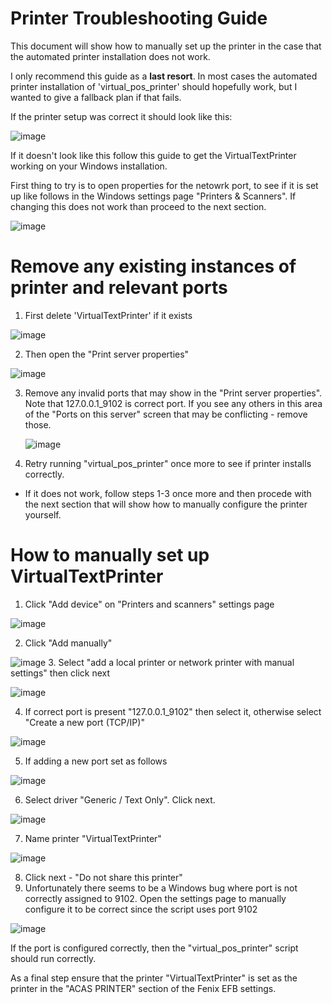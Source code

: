 # Printer Troubleshooting Guide

This document will show how to manually set up the printer in the case that the automated printer installation does not work.

I only recommend this guide as a **last resort**.  In most cases the automated printer installation of 'virtual_pos_printer' should hopefully work, but I wanted to give a fallback plan if that fails.

If the printer setup was correct it should look like this:

![image](https://github.com/user-attachments/assets/7853865d-4742-4af1-8bfe-4fc08f931e10)

If it doesn't look like this follow this guide to get the VirtualTextPrinter working on your Windows installation.

First thing to try is to open properties for the netowrk port, to see if it is set up like follows in the Windows settings page "Printers & Scanners".  If changing this does not work than proceed to the next section.

![image](https://github.com/user-attachments/assets/6f40caee-2b30-4077-92d6-dd7b13b98172)


# Remove any existing instances of printer and relevant ports
1. First delete 'VirtualTextPrinter' if it exists

  ![image](https://github.com/user-attachments/assets/7e449f56-9624-4ce8-afe9-d315b737bd6e)

2. Then open the "Print server properties"
  
  ![image](https://github.com/user-attachments/assets/9cbccc6f-d864-4ff8-b0af-3429c688fc5c)

3. Remove any invalid ports that may show in the "Print server properties".  Note that 127.0.0.1_9102 is correct port.  If you see any others in this area of the "Ports on this server" screen that may be conflicting - remove those.

     ![image](https://github.com/user-attachments/assets/eebc7ba7-e313-4071-a0e5-10867866b733)

4. Retry running "virtual_pos_printer" once more to see if printer installs correctly.
  - If it does not work, follow steps 1-3 once more and then procede with the next section that will show how to manually configure the printer yourself.

# How to manually set up VirtualTextPrinter

1. Click "Add device" on "Printers and scanners" settings page

  ![image](https://github.com/user-attachments/assets/f75ed886-6dcc-4557-91d2-77e2624f115a)

2. Click "Add manually"
 
  ![image](https://github.com/user-attachments/assets/76da3229-2e3a-4fbc-bc6a-0841ea498048)
3. Select "add a local printer or network printer with manual settings" then click next

  ![image](https://github.com/user-attachments/assets/a8f19118-8199-4f5b-a4c3-5a34ddd0b229)

4. If correct port is present "127.0.0.1_9102" then select it, otherwise select "Create a new port (TCP/IP)"

  ![image](https://github.com/user-attachments/assets/e47b0d68-a887-4375-a2a9-49b40db8d698)

5. If adding a new port set as follows
  
  ![image](https://github.com/user-attachments/assets/d3646c30-25f8-4fd7-8ffa-eacabdea0060)

6. Select driver "Generic / Text Only".  Click next.
 
  ![image](https://github.com/user-attachments/assets/bf7fe195-7936-4b82-bf0e-fb674bfb9c05)

7. Name printer "VirtualTextPrinter" 
  
  ![image](https://github.com/user-attachments/assets/eec46ce6-a6e2-4f06-a7c3-148d1650c48f)

8. Click next - "Do not share this printer"
9. Unfortunately there seems to be a Windows bug where port is not correctly assigned to 9102.  Open the settings page to manually configure it to be correct since the script uses port 9102

  ![image](https://github.com/user-attachments/assets/b4bab1a6-fe4f-4039-9aea-8a96dc5a729d)


If the port is configured correctly, then the "virtual_pos_printer" script should run correctly.

As a final step ensure that the printer "VirtualTextPrinter" is set as the printer in the "ACAS PRINTER" section of the Fenix EFB settings.
